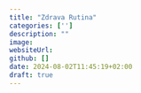 ```yaml
---
title: "Zdrava Rutina"
categories: ['']
description: ""
image: 
websiteUrl: 
github: []
date: 2024-08-02T11:45:19+02:00
draft: true
---
```


